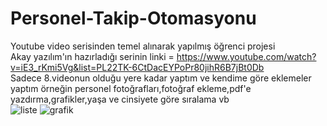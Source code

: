 # Personel-Takip-Otomasyonu
Youtube video serisinden temel alınarak yapılmış öğrenci projesi      
Akay yazılım'ın hazırladığı serinin linki = https://www.youtube.com/watch?v=iE3_rKmi5Vg&list=PL22TK-6CtDacEYPoPr80jihR6B7jBt0Db     
Sadece 8.videonun olduğu yere kadar yaptım ve kendime göre eklemeler yaptım örneğin personel fotoğrafları,fotoğraf ekleme,pdf'e yazdırma,grafikler,yaşa ve cinsiyete göre sıralama vb   
![liste](https://user-images.githubusercontent.com/83255385/217532537-2e5e82d8-fd34-4904-bd93-39dc1f238f40.png)
![grafik](https://user-images.githubusercontent.com/83255385/217532560-9203520a-3c95-4908-8eed-0f18b2bd10af.png)
